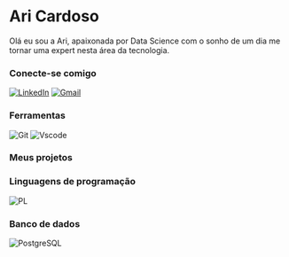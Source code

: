 # Ari Cardoso

Olá eu sou a Ari, apaixonada por Data Science com o sonho de um dia me tornar uma expert nesta área da tecnologia.

### Conecte-se comigo

[![LinkedIn](https://img.shields.io/badge/LinkedIn-0077B5?style=for-the-badge&logo=linkedin&logoColor=white)](https://www.linkedin.com/in/ariadnacardoso01/)
[![Gmail](https://img.shields.io/badge/Gmail-FFF?style=for-the-badge&logo=gmail&logoColor=red)](mailto:adna.c.san@gmail.com)


### Ferramentas
![Git](https://img.shields.io/badge/GIT-E44C30?style=for-the-badge&logo=git&logoColor=white)
![Vscode](https://img.shields.io/badge/Vscode-007ACC?style=for-the-badge&logo=visual-studio-code&logoColor=white)

### Meus projetos

### Linguagens de programação
![PL](https://img.shields.io/badge/PL%2FSQL-FFFFFF?style=for-the-badge&logo=oracle&logoColor=FF0000&labelColor=FFFFFF&color=FF0000)

### Banco de dados
![PostgreSQL](https://img.shields.io/badge/PostgreSQL-000?style=for-the-badge&logo=postgresql)
